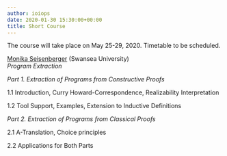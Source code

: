 ```yaml
---
author: ioiops
date: 2020-01-30 15:30:00+00:00
title: Short Course
---
```


The course will take place on May 25-29, 2020. Timetable to be scheduled.

[Monika Seisenberger](https://www.swansea.ac.uk/staff/science/computer-science/m.seisenberger/) (Swansea University)\
_Program Extraction_

_Part 1. Extraction of Programs from Constructive Proofs_

1.1 Introduction, Curry Howard-Correspondence, Realizability Interpretation

1.2 Tool Support, Examples, Extension to Inductive Definitions


_Part 2. Extraction of Programs from Classical Proofs_

2.1 A-Translation, Choice principles

2.2 Applications for Both Parts 
